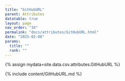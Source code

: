 ```yaml
---
title: "GitHubURL"
parent: Attributes
datatable: true
layout: page
nav_order: "34"
permalink: "docs/attributes/GitHubURL.html"
date: "2025-02-08"
params:
  title: ""
  rank: ""
---
```

{% assign mydata=site.data.csv.attributes.GitHubURL %} 

{% include content/GitHubURL.md %}
